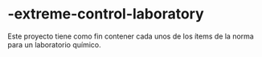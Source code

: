 # -extreme-control-laboratory
Este proyecto tiene como fin contener cada unos de los ítems de la norma para un laboratorio químico.
